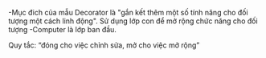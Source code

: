 -Mục đich của mẫu Decorator là "gắn kết thêm một số tính năng cho đối tượng một cách linh động". Sử dụng lớp con để mở rộng chức năng cho đối tượng
-Computer là lớp ban đầu. 

Quy tắc: “đóng cho việc chỉnh sửa, mở cho việc mở rộng”  

